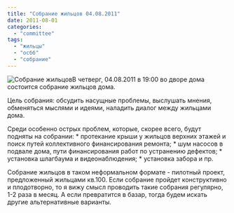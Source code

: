 ```yaml
---
title: "Собрание жильцов 04.08.2011"
date: 2011-08-01
categories: 
  - "committee"
tags: 
  - "жильцы"
  - "осбб"
  - "собрание"
---
```


![](http://shevchenko4a.brovary.org/wp-content/uploads/2011/08/sobraniye.jpg "Собрание жильцов")В четверг, 04.08.2011 в 19:00 во дворе дома состоится собрание жильцов дома.

Цель собрания: обсудить насущные проблемы, выслушать мнения, обменяться мыслями и идеями, наладить диалог между жильцами дома.

Среди особенно острых проблем, которые, скорее всего, будут подняты на собрании: \* протекание крыши у жильцов верхних этажей и поиск путей коллективного финансирования ремонта; \* шум насосов в подвале дома, пути финансирования работ по устранению дефектов; \* установка шлагбаума и видеонаблюдения; \* установка забора и пр.

Собрание жильцов в таком неформальном формате - пилотный проект, предложенный жильцами кв.100. Если собрание пройдет конструктивно и плодотворно, то <!--more-->я вижу смысл проводить такие собрания регулярно, 1-2 раза в месяц. А если превратится в базар, тогда будем искать другие альтернативные варианты.
